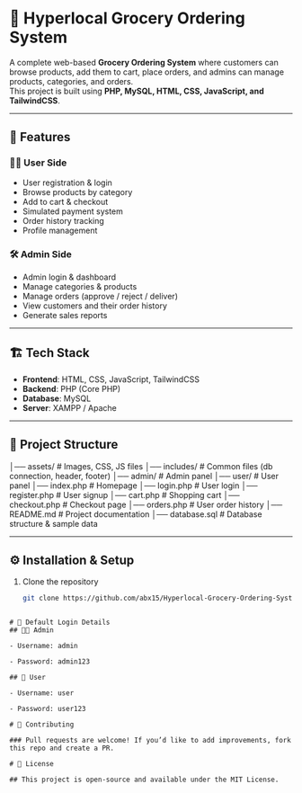 # 🛒 Hyperlocal Grocery Ordering System

A complete web-based **Grocery Ordering System** where customers can browse products, add them to cart, place orders, and admins can manage products, categories, and orders.  
This project is built using **PHP, MySQL, HTML, CSS, JavaScript, and TailwindCSS**.

---

## 🚀 Features

### 👨‍💻 User Side
- User registration & login
- Browse products by category
- Add to cart & checkout
- Simulated payment system
- Order history tracking
- Profile management

### 🛠️ Admin Side
- Admin login & dashboard
- Manage categories & products
- Manage orders (approve / reject / deliver)
- View customers and their order history
- Generate sales reports

---

## 🏗️ Tech Stack
- **Frontend**: HTML, CSS, JavaScript, TailwindCSS  
- **Backend**: PHP (Core PHP)  
- **Database**: MySQL  
- **Server**: XAMPP / Apache  

---

## 📂 Project Structure

│── assets/ # Images, CSS, JS files
│── includes/ # Common files (db connection, header, footer)
│── admin/ # Admin panel
│── user/ # User panel
│── index.php # Homepage
│── login.php # User login
│── register.php # User signup
│── cart.php # Shopping cart
│── checkout.php # Checkout page
│── orders.php # User order history
│── README.md # Project documentation
│── database.sql # Database structure & sample data


---

## ⚙️ Installation & Setup

1. Clone the repository  
   ```bash
   git clone https://github.com/abx15/Hyperlocal-Grocery-Ordering-System.git

```

# 🔑 Default Login Details
## 👨‍💻 Admin

- Username: admin

- Password: admin123

## 🛒 User

- Username: user

- Password: user123

# 🤝 Contributing

### Pull requests are welcome! If you’d like to add improvements, fork this repo and create a PR.

# 📜 License

## This project is open-source and available under the MIT License.
